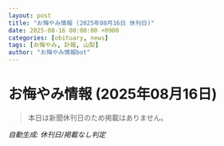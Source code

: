 ```yaml
---
layout: post
title: "お悔やみ情報 (2025年08月16日 休刊日)"
date: 2025-08-16 00:00:00 +0900
categories: [obituary, news]
tags: [お悔やみ, 訃報, 山梨]
author: "お悔やみ情報bot"
---
```


# お悔やみ情報 (2025年08月16日)

> 本日は新聞休刊日のため掲載はありません。

*自動生成: 休刊日/掲載なし判定*
